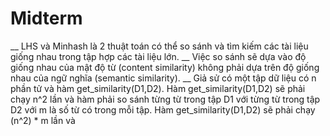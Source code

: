 # Midterm
__ LHS và Minhash là 2 thuật toán có thể so sánh và tìm kiếm các tài liệu giống nhau trong tập hợp các tài liệu lớn.
__ Việc so sánh sẽ dựa vào độ giống nhau của mật độ từ (content similarity) không phải dựa trên độ giống nhau của ngữ nghĩa (semantic similarity).
__ Giả sử có một tập dữ liệu có n phần tử và hàm get_similarity(D1,D2). Hàm get_similarity(D1,D2) sẽ phải chạy n^2 lần và hàm phải so sánh từng từ trong tập D1 với từng từ trong tập D2 với m là số từ có trong mỗi tập. Hàm get_similarity(D1,D2) sẽ phải chạy (n^2) * m lần và 
 
